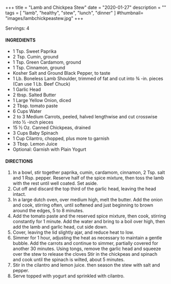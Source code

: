 +++
title = "Lamb and Chickpea Stew"
date = "2020-01-27"
description = ""
tags = [
    "lamb",
    "healthy",
    "stew",
    "lunch",
    "dinner"
]
#thumbnail= "images/lambchickpeastew.jpg"
+++

Servings: 4<!--more-->

#### INGREDIENTS 

* 1 Tsp. Sweet Paprika
* 2 Tsp. Cumin, ground
* 1 Tsp. Green Cardamom, ground
* 1 Tsp. Cinnamon, ground
* Kosher Salt and Ground Black Pepper, to taste
* 1 Lb. Boneless Lamb Shoulder, trimmed of fat and cut into ¾ -in. pieces (Can use 1 Lb. Beef Chuck) 
* 1 Garlic Head 
* 2 tbsp. Salted Butter
* 1 Large Yellow Onion, diced 
* 2 Tbsp. tomato paste
* 6 Cups Water
* 2 to 3 Medium Carrots, peeled, halved lengthwise and cut crosswise into ½ -inch pieces
* 15 ½ Oz. Canned Chickpeas, drained
* 3 Cups Baby Spinach
* 1 Cup Cilantro, chopped, plus more to garnish
* 3 Tbsp. Lemon Juice
* Optional: Garnish with Plain Yogurt

  
#### DIRECTIONS 

1. In a bowl, stir together paprika, cumin, cardamom, cinnamon, 2 Tsp. salt and 1 Rsp. pepper. Reserve half of the spice mixture, then toss the lamb with the rest until well coated. Set aside. 
2. Cut off and discard the top third of the garlic head, leaving the head intact. 
3. In a large dutch oven, over medium high, melt the butter. Add the onion and cook, stirring often, until softened and just beginning to brown around the edges, 5 to 8 minutes.
4. Add the tomato paste and the reserved spice mixture, then cook, stirring constantly for 1 minute. Add the water and bring to a boil over high, then add the lamb and garlic head, cut side down. 
5. Cover, leaving the lid slightly ajar, and reduce heat to low.
6. Simmer for 1 hour, adjusting the heat as necessary to maintain a gentle bubble. Add the carrots and continue to simmer, partially covered for another 30 minutes. Using tongs, remove the garlic head and squeeze over the stew to release the cloves Stir in the chickpeas and spinach and cook until the spinach is wilted, about 5 minutes. 
7. Stir in the cilantro and lemon juice. then season the stew with salt and pepper. 
8. Serve topped with yogurt and sprinkled with cilantro.
